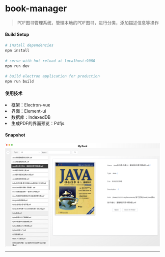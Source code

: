 # book-manager

> PDF图书管理系统，管理本地的PDF图书，进行分类，添加描述信息等操作

#### Build Setup

``` bash
# install dependencies
npm install

# serve with hot reload at localhost:9080
npm run dev

# build electron application for production
npm run build

```
#### 使用技术
<li>框架：Electron-vue</li>
<li>界面：Element-ui</li>
<li>数据库：IndexedDB</li>
<li>生成PDF的界面预览：Pdfjs</li>

#### Snapshot
![image](https://github.com/gaograce/book-manager/raw/master/snapshot/main.png)

---
